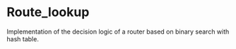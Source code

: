 # Route_lookup
Implementation of the decision logic of a router based on binary search with hash table.
